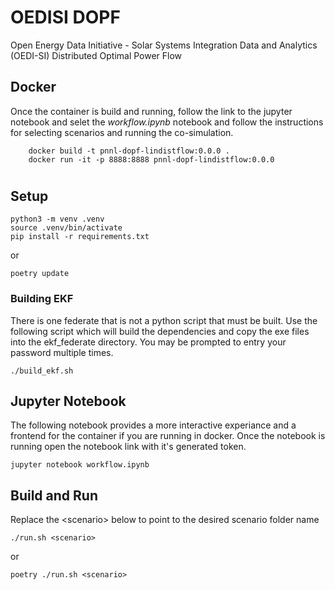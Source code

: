 # OEDISI DOPF
Open Energy Data Initiative - Solar Systems Integration Data and Analytics (OEDI-SI) Distributed Optimal Power Flow

## Docker

Once the container is build and running, follow the link to the jupyter notebook and selet the *workflow.ipynb* notebook and follow the instructions for selecting scenarios and running the co-simulation.

```shell
    docker build -t pnnl-dopf-lindistflow:0.0.0 .
    docker run -it -p 8888:8888 pnnl-dopf-lindistflow:0.0.0
```
#
 
## Setup

```shell
python3 -m venv .venv
source .venv/bin/activate
pip install -r requirements.txt
```

or 

```shell
poetry update
```

### Building EKF
There is one federate that is not a python script that must be built. Use the following script which will build the dependencies and copy the exe files into the ekf_federate directory. You may be prompted to entry your password multiple times.

```shell
./build_ekf.sh
```


## Jupyter Notebook
The following notebook provides a more interactive experiance and a frontend for the container if you are running in docker. Once the notebook is running open the notebook link with it's generated token.


```shell
jupyter notebook workflow.ipynb
```

## Build and Run
Replace the \<scenario\> below to point to the desired scenario folder name

```shell
./run.sh <scenario>
```

or 


```shell
poetry ./run.sh <scenario>
```
